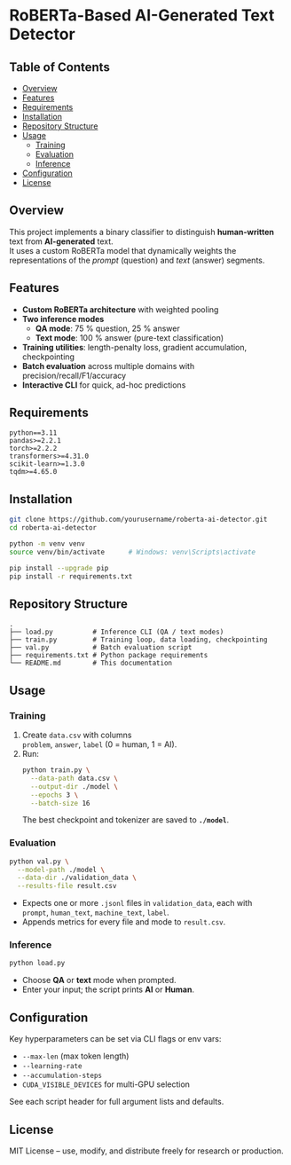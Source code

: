 # RoBERTa-Based AI-Generated Text Detector

## Table of Contents
- [Overview](#overview)  
- [Features](#features)  
- [Requirements](#requirements)  
- [Installation](#installation)  
- [Repository Structure](#repository-structure)  
- [Usage](#usage)  
  - [Training](#training)  
  - [Evaluation](#evaluation)  
  - [Inference](#inference)  
- [Configuration](#configuration)  
- [License](#license)  

## Overview
This project implements a binary classifier to distinguish **human-written** text from **AI-generated** text.  
It uses a custom RoBERTa model that dynamically weights the representations of the *prompt* (question) and *text* (answer) segments.

## Features
- **Custom RoBERTa architecture** with weighted pooling  
- **Two inference modes**  
  - **QA mode**: 75 % question, 25 % answer  
  - **Text mode**: 100 % answer (pure-text classification)  
- **Training utilities**: length-penalty loss, gradient accumulation, checkpointing  
- **Batch evaluation** across multiple domains with precision/recall/F1/accuracy  
- **Interactive CLI** for quick, ad-hoc predictions  

## Requirements
```
python==3.11
pandas>=2.2.1
torch>=2.2.2
transformers>=4.31.0
scikit-learn>=1.3.0
tqdm>=4.65.0
```

## Installation
```bash
git clone https://github.com/yourusername/roberta-ai-detector.git
cd roberta-ai-detector

python -m venv venv
source venv/bin/activate      # Windows: venv\Scripts\activate

pip install --upgrade pip
pip install -r requirements.txt
```

## Repository Structure
```
.
├── load.py          # Inference CLI (QA / text modes)
├── train.py         # Training loop, data loading, checkpointing
├── val.py           # Batch evaluation script
├── requirements.txt # Python package requirements
└── README.md        # This documentation
```

## Usage
### Training
1. Create `data.csv` with columns  
   `problem`, `answer`, `label` (0 = human, 1 = AI).
2. Run:
   ```bash
   python train.py \
     --data-path data.csv \
     --output-dir ./model \
     --epochs 3 \
     --batch-size 16
   ```
   The best checkpoint and tokenizer are saved to **`./model`**.

### Evaluation
```bash
python val.py \
  --model-path ./model \
  --data-dir ./validation_data \
  --results-file result.csv
```
- Expects one or more `.jsonl` files in `validation_data`, each with  
  `prompt`, `human_text`, `machine_text`, `label`.
- Appends metrics for every file and mode to `result.csv`.

### Inference
```bash
python load.py
```
- Choose **QA** or **text** mode when prompted.  
- Enter your input; the script prints **AI** or **Human**.

## Configuration
Key hyperparameters can be set via CLI flags or env vars:
- `--max-len` (max token length)  
- `--learning-rate`  
- `--accumulation-steps`  
- `CUDA_VISIBLE_DEVICES` for multi-GPU selection  

See each script header for full argument lists and defaults.

## License
MIT License – use, modify, and distribute freely for research or production.
